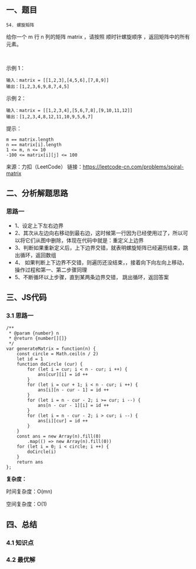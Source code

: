 ## 一、题目
`54. 螺旋矩阵`

给你一个 m 行 n 列的矩阵 matrix ，请按照 顺时针螺旋顺序 ，返回矩阵中的所有元素。

 

示例 1：

```
输入：matrix = [[1,2,3],[4,5,6],[7,8,9]]
输出：[1,2,3,6,9,8,7,4,5]
```

示例 2：

```
输入：matrix = [[1,2,3,4],[5,6,7,8],[9,10,11,12]]
输出：[1,2,3,4,8,12,11,10,9,5,6,7]
```

提示：
```
m == matrix.length
n == matrix[i].length
1 <= m, n <= 10
-100 <= matrix[i][j] <= 100
```

来源：力扣（LeetCode）
链接：https://leetcode-cn.com/problems/spiral-matrix

## 二、分析解题思路

### 思路一

- 1、设定上下左右边界
- 2、其次从左边向右移动到最右边，这时候第一行因为已经使用过了，所以可以将它们从图中删除，体现在代码中就是：重定义上边界
- 3、判断如果重新定义后，上下边界交错，就表明螺旋矩阵已经遍历结束，跳出循环，返回数组
- 4、 如果判断上下边界不交错，则遍历还没结束，，接着向下向左向上移动， 操作过程和第一、第二步骤同理
- 5、不断循环以上步骤，直到某两条边界交错， 跳出循环，返回答案

## 三、JS代码

### 3.1 思路一
```
/**
 * @param {number} n
 * @return {number[][]}
 */
var generateMatrix = function(n) {
    const circle = Math.ceil(n / 2)
    let id = 1
    function doCircle (cur) {
        for (let i = cur; i < n - cur; i ++) {
            ans[cur][i] = id ++
        }
        for (let i = cur + 1; i < n - cur; i ++) {
            ans[i][n - cur - 1] = id ++
        }
        for (let i = n - cur - 2; i >= cur; i --) {
            ans[n - cur - 1][i] = id ++
        }
        for (let i = n - cur - 2; i > cur; i --) {
            ans[i][cur] = id ++
        }
    }
    const ans = new Array(n).fill(0)
        .map(() => new Array(n).fill(0))
    for (let i = 0; i < circle; i ++) {
        doCircle(i)
    }
    return ans
};
```

**复杂度：**

时间复杂度：O(mn)

空间复杂度：O(1)

## 四、总结


### 4.1 知识点

### 4.2 最优解